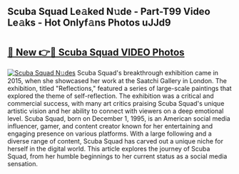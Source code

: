 ## Scuba Squad Le𝚊ked N𝚞de - Part-T99 Video Le𝚊ks - Hot Onlyf𝚊ns Photos uJJd9

# <h2><a href="http://ab102.deff.icu/?id=Scuba+Squad">🔗 New 👉🔴 Scuba Squad VIDEO Photos</a></h2>

[![Scuba Squad N𝚞des](https://i.imgur.com/rIISA9y.gif)](http://ab102.deff.icu/?id=Scuba+Squad)
Scuba Squad's breakthrough exhibition came in 2015, when she showcased her work at the Saatchi Gallery in London. The exhibition, titled "Reflections," featured a series of large-scale paintings that explored the theme of self-reflection. The exhibition was a critical and commercial success, with many art critics praising Scuba Squad's unique artistic vision and her ability to connect with viewers on a deep emotional level. Scuba Squad, born on December 1, 1995, is an American social media influencer, gamer, and content creator known for her entertaining and engaging presence on various platforms. With a large following and a diverse range of content, Scuba Squad has carved out a unique niche for herself in the digital world. This article explores the journey of Scuba Squad, from her humble beginnings to her current status as a social media sensation.
